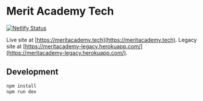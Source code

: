 # Merit Academy Tech

[![Netlify Status](https://api.netlify.com/api/v1/badges/03c4ac42-fb57-4d1d-ab37-f62c914bdff0/deploy-status)](https://app.netlify.com/sites/vibrant-blackwell-f8e516/deploys)

Live site at [https://meritacademy.tech](https://meritacademy.tech).
Legacy site at [https://meritacademy-legacy.herokuapp.com/](https://meritacademy-legacy.herokuapp.com/).

## Development

```bash
npm install
npm run dev
```
